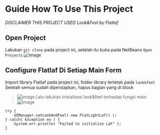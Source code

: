 # Guide How To Use This Project
*DISCLAIMER THIS PROJECT USED Look&Feel by Flatlaf*

## Open Project
Lakukan `git clone` pada project ini, setelah itu buka pada NetBeans `Open Projects`
![image](https://user-images.githubusercontent.com/27707873/148694154-695f8541-2809-4247-9c6f-eaad6be376ff.png)

## Configure Flatlaf Di Setiap Main Form
Import library Flatlaf pada project ini, folder library terletak pada `look&feel`
Setelah semua sudah dipersiapkan, hapus bagian yang di block
> ![image](https://user-images.githubusercontent.com/27707873/148694335-82e6780d-9ada-4768-b240-fc6541d97e0e.png)
Lalu lakukan inisialisasi look&feel terhadap fungsi main 
> ![image](https://user-images.githubusercontent.com/27707873/148694405-2d73d8de-a78d-460a-9e41-bb01bb67849a.png)

```
try {
    UIManager.setLookAndFeel( new FlatLightLaf() );
} catch( Exception ex ) {
    System.err.println( "Failed to initialize LaF" );
}
```
